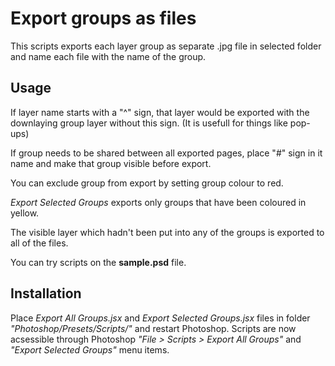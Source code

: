 # Export groups as files

This scripts exports each layer group as separate .jpg file in selected folder and name each file with the name of the group.

## Usage

If layer name starts with a "^" sign, that layer would be exported with the downlaying group layer without this sign. (It is usefull for things like pop-ups)

If group needs to be shared between all exported pages, place "#" sign in it name and make that group visible before export.

You can exclude group from export by setting group colour to red.

*Export Selected Groups* exports only groups that have been coloured in yellow.

The visible layer which hadn't been put into any of the groups is exported to all of the files.

You can try scripts on the **sample.psd** file.


## Installation

Place *Export All Groups.jsx* and *Export Selected Groups.jsx*  files in folder *"Photoshop/Presets/Scripts/"* and restart Photoshop. Scripts are now acsessible through Photoshop *"File > Scripts > Export All Groups"* and *"Export Selected Groups"* menu items.
